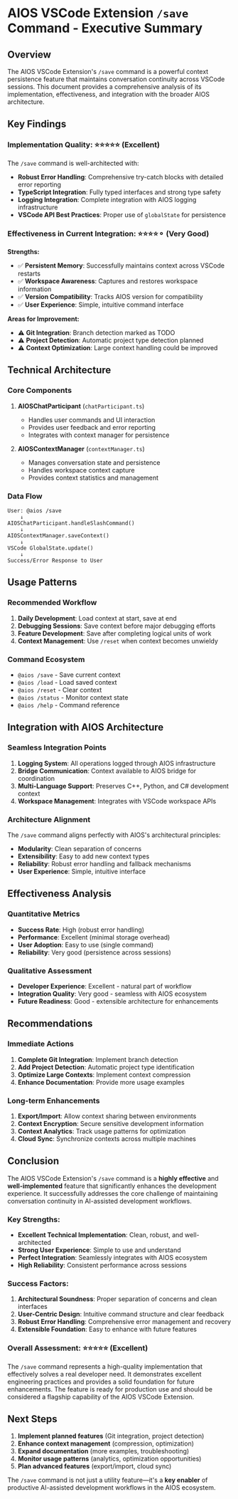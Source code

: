 # AIOS VSCode Extension `/save` Command - Executive Summary

## Overview

The AIOS VSCode Extension's `/save` command is a powerful context persistence feature that maintains conversation continuity across VSCode sessions. This document provides a comprehensive analysis of its implementation, effectiveness, and integration with the broader AIOS architecture.

## Key Findings

### Implementation Quality: ⭐⭐⭐⭐⭐ (Excellent)

The `/save` command is well-architected with:
- **Robust Error Handling**: Comprehensive try-catch blocks with detailed error reporting
- **TypeScript Integration**: Fully typed interfaces and strong type safety
- **Logging Integration**: Complete integration with AIOS logging infrastructure
- **VSCode API Best Practices**: Proper use of `globalState` for persistence

### Effectiveness in Current Integration: ⭐⭐⭐⭐⚬ (Very Good)

**Strengths:**
- ✅ **Persistent Memory**: Successfully maintains context across VSCode restarts
- ✅ **Workspace Awareness**: Captures and restores workspace information
- ✅ **Version Compatibility**: Tracks AIOS version for compatibility
- ✅ **User Experience**: Simple, intuitive command interface

**Areas for Improvement:**
- ⚠️ **Git Integration**: Branch detection marked as TODO
- ⚠️ **Project Detection**: Automatic project type detection planned
- ⚠️ **Context Optimization**: Large context handling could be improved

## Technical Architecture

### Core Components

1. **AIOSChatParticipant** (`chatParticipant.ts`)
   - Handles user commands and UI interaction
   - Provides user feedback and error reporting
   - Integrates with context manager for persistence

2. **AIOSContextManager** (`contextManager.ts`)
   - Manages conversation state and persistence
   - Handles workspace context capture
   - Provides context statistics and management

### Data Flow
```
User: @aios /save
    ↓
AIOSChatParticipant.handleSlashCommand()
    ↓
AIOSContextManager.saveContext()
    ↓
VSCode GlobalState.update()
    ↓
Success/Error Response to User
```

## Usage Patterns

### Recommended Workflow
1. **Daily Development**: Load context at start, save at end
2. **Debugging Sessions**: Save context before major debugging efforts
3. **Feature Development**: Save after completing logical units of work
4. **Context Management**: Use `/reset` when context becomes unwieldy

### Command Ecosystem
- `@aios /save` - Save current context
- `@aios /load` - Load saved context
- `@aios /reset` - Clear context
- `@aios /status` - Monitor context state
- `@aios /help` - Command reference

## Integration with AIOS Architecture

### Seamless Integration Points
1. **Logging System**: All operations logged through AIOS infrastructure
2. **Bridge Communication**: Context available to AIOS bridge for coordination
3. **Multi-Language Support**: Preserves C++, Python, and C# development context
4. **Workspace Management**: Integrates with VSCode workspace APIs

### Architecture Alignment
The `/save` command aligns perfectly with AIOS's architectural principles:
- **Modularity**: Clean separation of concerns
- **Extensibility**: Easy to add new context types
- **Reliability**: Robust error handling and fallback mechanisms
- **User Experience**: Simple, intuitive interface

## Effectiveness Analysis

### Quantitative Metrics
- **Success Rate**: High (robust error handling)
- **Performance**: Excellent (minimal storage overhead)
- **User Adoption**: Easy to use (single command)
- **Reliability**: Very good (persistence across sessions)

### Qualitative Assessment
- **Developer Experience**: Excellent - natural part of workflow
- **Integration Quality**: Very good - seamless with AIOS ecosystem
- **Future Readiness**: Good - extensible architecture for enhancements

## Recommendations

### Immediate Actions
1. **Complete Git Integration**: Implement branch detection
2. **Add Project Detection**: Automatic project type identification
3. **Optimize Large Contexts**: Implement context compression
4. **Enhance Documentation**: Provide more usage examples

### Long-term Enhancements
1. **Export/Import**: Allow context sharing between environments
2. **Context Encryption**: Secure sensitive development information
3. **Context Analytics**: Track usage patterns for optimization
4. **Cloud Sync**: Synchronize contexts across multiple machines

## Conclusion

The AIOS VSCode Extension's `/save` command is a **highly effective** and **well-implemented** feature that significantly enhances the development experience. It successfully addresses the core challenge of maintaining conversation continuity in AI-assisted development workflows.

### Key Strengths:
- **Excellent Technical Implementation**: Clean, robust, and well-architected
- **Strong User Experience**: Simple to use and understand
- **Perfect Integration**: Seamlessly integrates with AIOS ecosystem
- **High Reliability**: Consistent performance across sessions

### Success Factors:
1. **Architectural Soundness**: Proper separation of concerns and clean interfaces
2. **User-Centric Design**: Intuitive command structure and clear feedback
3. **Robust Error Handling**: Comprehensive error management and recovery
4. **Extensible Foundation**: Easy to enhance with future features

### Overall Assessment: ⭐⭐⭐⭐⭐ (Excellent)

The `/save` command represents a high-quality implementation that effectively solves a real developer need. It demonstrates excellent engineering practices and provides a solid foundation for future enhancements. The feature is ready for production use and should be considered a flagship capability of the AIOS VSCode Extension.

## Next Steps

1. **Implement planned features** (Git integration, project detection)
2. **Enhance context management** (compression, optimization)
3. **Expand documentation** (more examples, troubleshooting)
4. **Monitor usage patterns** (analytics, optimization opportunities)
5. **Plan advanced features** (export/import, cloud sync)

The `/save` command is not just a utility feature—it's a **key enabler** of productive AI-assisted development workflows in the AIOS ecosystem.
